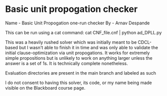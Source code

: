 # Basic unit propogation checker

Name - Basic Unit Propogation one-run checker
By - Arnav Despande

This can be run using a cat command: cat CNF_file.cnf | python ad_DPLL.py

This was a heavily rushed solver which was initially meant to be CDCL-based but I wasn't able to finish it in time and was only able to validate the initial clause-optimization via unit propogations. It works for extremely simple propositions but is unlikely to work on anything larger unless the answer is a set of 1s. It is technically complete nonetheless.

Evaluation directories are present in the main branch and labeled as such

I do not consent to having this solver, its code, or my name being made visible on the Blackboard course page.
